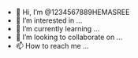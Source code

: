 - 👋 Hi, I’m @1234567889HEMASREE
- 👀 I’m interested in ...
- 🌱 I’m currently learning ...
- 💞️ I’m looking to collaborate on ...
- 📫 How to reach me ...

<!---
1234567889HEMASREE/1234567889HEMASREE is a ✨ special ✨ repository because its `README.md` (this file) appears on your GitHub profile.
You can click the Preview link to take a look at your changes.
--->

